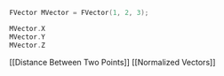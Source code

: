 
```cpp
FVector MVector = FVector(1, 2, 3);
```

```cpp
MVector.X
MVector.Y
MVector.Z
```


[[Distance Between Two Points]]
[[Normalized Vectors]]